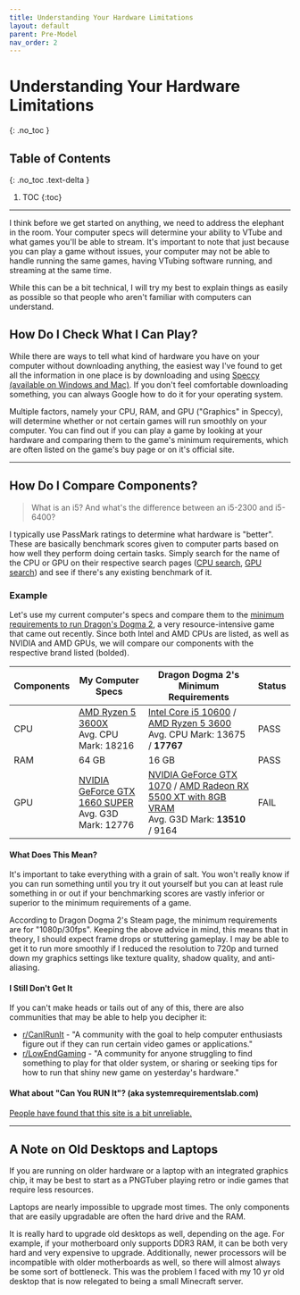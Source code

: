 ```yaml
---
title: Understanding Your Hardware Limitations
layout: default
parent: Pre-Model
nav_order: 2
---
```


# Understanding Your Hardware Limitations
{: .no_toc }

## Table of Contents
{: .no_toc .text-delta }

1. TOC
{:toc}

-----

I think before we get started on anything, we need to address the elephant in the room. Your computer specs will determine your ability to VTube and what games you'll be able to stream. It's important to note that just because you can play a game without issues, your computer may not be able to handle running the same games, having VTubing software running, and streaming at the same time.

While this can be a bit technical, I will try my best to explain things as easily as possible so that people who aren't familiar with computers can understand.

## How Do I Check What I Can Play?
While there are ways to tell what kind of hardware you have on your computer without downloading anything, the easiest way I've found to get all the information in one place is by downloading and using [Speccy (available on Windows and Mac)](https://www.ccleaner.com/speccy). If you don't feel comfortable downloading something, you can always Google how to do it for your operating system.

Multiple factors, namely your CPU, RAM, and GPU ("Graphics" in Speccy), will determine whether or not certain games will run smoothly on your computer. You can find out if you can play a game by looking at your hardware and comparing them to the game's minimum requirements, which are often listed on the game's buy page or on it's official site.

-----

## How Do I Compare Components?
> What is an i5? And what's the difference between an i5-2300 and i5-6400?

I typically use PassMark ratings to determine what hardware is "better". These are basically benchmark scores given to computer parts based on how well they perform doing certain tasks. Simply search for the name of the CPU or GPU on their respective search pages ([CPU search](https://www.cpubenchmark.net/cpu_list.php), [GPU search](https://www.videocardbenchmark.net/gpu_list.php)) and see if there's any existing benchmark of it.

### Example
Let's use my current computer's specs and compare them to the [minimum requirements to run Dragon's Dogma 2](https://store.steampowered.com/app/2054970/Dragons_Dogma_2/), a very resource-intensive game that came out recently. Since both Intel and AMD CPUs are listed, as well as NVIDIA and AMD GPUs, we will compare our components with the respective brand listed (bolded).

| Components  | My Computer Specs | Dragon Dogma 2's Minimum Requirements | Status |
| ----------- | ----------------- | ------------------------------------- | ------ |
| CPU         | [AMD Ryzen 5 3600X](https://www.cpubenchmark.net/cpu.php?cpu=AMD+Ryzen+5+3600X&id=3494) <br/> Avg. CPU Mark: 18216| [Intel Core i5 10600](https://www.cpubenchmark.net/cpu.php?cpu=Intel+Core+i5-10600+%40+3.30GHz&id=3750) / [AMD Ryzen 5 3600](https://www.cpubenchmark.net/cpu.php?cpu=AMD+Ryzen+5+3600&id=3481) <br/> Avg. CPU Mark: 13675 / **17767** | PASS
| RAM         | 64 GB | 16 GB | PASS |
| GPU         | [NVIDIA GeForce GTX 1660 SUPER](https://www.videocardbenchmark.net/gpu.php?gpu=GeForce+GTX+1660+SUPER&id=4159) <br/> Avg. G3D Mark: 12776 | [NVIDIA GeForce GTX 1070](https://www.videocardbenchmark.net/gpu.php?gpu=GeForce+GTX+1070&id=3521) / [AMD Radeon RX 5500 XT with 8GB VRAM](https://www.videocardbenchmark.net/gpu.php?gpu=Radeon+RX+5500+XT&id=4174) <br/> Avg. G3D Mark: **13510** / 9164 | FAIL | 

#### What Does This Mean?
It's important to take everything with a grain of salt. You won't really know if you can run something until you try it out yourself but you can at least rule something in or out if your benchmarking scores are vastly inferior or superior to the minimum requirements of a game.

According to Dragon Dogma 2's Steam page, the minimum requirements are for "1080p/30fps". Keeping the above advice in mind, this means that in theory, I should expect frame drops or stuttering gameplay. I may be able to get it to run more smoothly if I reduced the resolution to 720p and turned down my graphics settings like texture quality, shadow quality, and anti-aliasing.

#### I Still Don't Get It
If you can't make heads or tails out of any of this, there are also communities that may be able to help you decipher it:
* [r/CanIRunIt](https://www.reddit.com/r/CanIRunIt/) - "A community with the goal to help computer enthusiasts figure out if they can run certain video games or applications."
* [r/LowEndGaming](https://www.reddit.com/r/lowendgaming/) - "A community for anyone struggling to find something to play for that older system, or sharing or seeking tips for how to run that shiny new game on yesterday's hardware."

#### What about "Can You RUN It"? (aka systemrequirementslab.com)
[People have found that this site is a bit unreliable.](https://www.reddit.com/r/lowendgaming/comments/4j6no4/how_reliable_is_can_you_run_it/)

-----

## A Note on Old Desktops and Laptops
If you are running on older hardware or a laptop with an integrated graphics chip, it may be best to start as a PNGTuber playing retro or indie games that require less resources.

Laptops are nearly impossible to upgrade most times. The only components that are easily upgradable are often the hard drive and the RAM.

It is really hard to upgrade old desktops as well, depending on the age. For example, if your motherboard only supports DDR3 RAM, it can be both very hard and very expensive to upgrade. Additionally, newer processors will be incompatible with older motherboards as well, so there will almost always be some sort of bottleneck. This was the problem I faced with my 10 yr old desktop that is now relegated to being a small Minecraft server.
